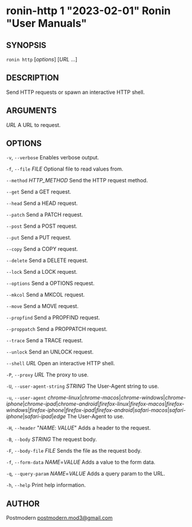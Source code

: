 # ronin-http 1 "2023-02-01" Ronin "User Manuals"

## SYNOPSIS

`ronin http` [*options*] [*URL* ...]

## DESCRIPTION

Send HTTP requests or spawn an interactive HTTP shell.

## ARGUMENTS

*URL*
  A URL to request.

## OPTIONS

`-v`, `--verbose`
  Enables verbose output.

`-f`, `--file` *FILE*
  Optional file to read values from.

`--method` *HTTP_METHOD*
  Send the HTTP request method.

`--get`
  Send a GET request.

`--head`
  Send a HEAD request.

`--patch`
  Send a PATCH request.

`--post`
  Send a POST request.

`--put`
  Send a PUT request.

`--copy`
  Send a COPY request.

`--delete`
  Send a DELETE request.

`--lock`
  Send a LOCK request.

`--options`
  Send a OPTIONS request.

`--mkcol`
  Send a MKCOL request.

`--move`
  Send a MOVE request.

`--propfind`
  Send a PROPFIND request.

`--proppatch`
  Send a PROPPATCH request.

`--trace`
  Send a TRACE request.

`--unlock`
  Send an UNLOCK request.

`--shell` *URL*
  Open an interactive HTTP shell.

`-P`, `--proxy` *URL*
  The proxy to use.

`-U`, `--user-agent-string` *STRING*
  The User-Agent string to use.

`-u`, `--user-agent` *chrome-linux*\|*chrome-macos*\|*chrome-windows*\|*chrome-iphone*\|*chrome-ipad*\|*chrome-android*\|*firefox-linux*\|*firefox-macos*\|*firefox-windows*\|*firefox-iphone*\|*firefox-ipad*\|*firefox-android*\|*safari-macos*\|*safari-iphone*\|*safari-ipad*\|*edge*
  The User-Agent to use.

`-H`, `--header` "*NAME*: *VALUE*"
  Adds a header to the request.

`-B`, `--body` *STRING*
  The request body.

`-F`, `--body-file` *FILE*
  Sends the file as the request body.

`-f`, `--form-data` *NAME*=*VALUE*
  Adds a value to the form data.

`-q`, `--query-param` *NAME*=*VALUE*
  Adds a query param to the URL.

`-h`, `--help`
  Print help information.

## AUTHOR

Postmodern <postmodern.mod3@gmail.com>

